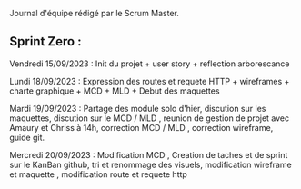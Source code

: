 Journal d'équipe rédigé par le Scrum Master. 

## Sprint Zero : 

Vendredi 15/09/2023 : Init du projet + user story + reflection arborescance 

Lundi 18/09/2023 : Expression des routes et requete HTTP + wireframes + charte graphique + MCD + MLD + Debut des maquettes

Mardi 19/09/2023 : Partage des module solo d'hier,  discution sur les maquettes,  discution sur le MCD / MLD , reunion de gestion de projet avec Amaury et Chriss à 14h,  correction MCD / MLD , correction wireframe,  guide git.

Mercredi 20/09/2023 : Modification MCD  ,  Creation de taches et de sprint sur le KanBan github, tri et renommage des visuels, modification wireframe et maquette , modification route et requete http 